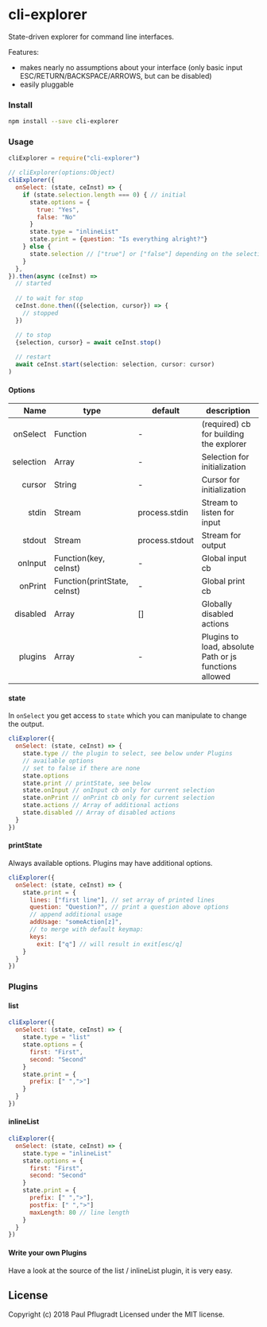 # cli-explorer

State-driven explorer for command line interfaces.

Features:
  - makes nearly no assumptions about your interface
    (only basic input ESC/RETURN/BACKSPACE/ARROWS, but can be disabled)
  - easily pluggable

### Install

```sh
npm install --save cli-explorer
```

### Usage

```js
cliExplorer = require("cli-explorer")

// cliExplorer(options:Object)
cliExplorer({
  onSelect: (state, ceInst) => {
    if (state.selection.length === 0) { // initial
      state.options = {
        true: "Yes",
        false: "No"
      }
      state.type = "inlineList"
      state.print = {question: "Is everything alright?"}
    } else {
      state.selection // ["true"] or ["false"] depending on the selection
    }
  },
}).then(async (ceInst) =>
  // started
  
  // to wait for stop
  ceInst.done.then(({selection, cursor}) => {
    // stopped
  })

  // to stop
  {selection, cursor} = await ceInst.stop()
  
  // restart
  await ceInst.start(selection: selection, cursor: cursor)
)
```

#### Options
Name | type | default | description
---:| --- | ---| ---
onSelect | Function | - | (required) cb for building the explorer
selection | Array | - | Selection for initialization
cursor | String | - | Cursor for initialization
stdin | Stream | process.stdin | Stream to listen for input
stdout | Stream | process.stdout | Stream for output
onInput | Function(key, ceInst) | - | Global input cb
onPrint | Function(printState, ceInst) | - | Global print cb
disabled | Array | [] | Globally disabled actions
plugins | Array | - | Plugins to load, absolute Path or js functions allowed

#### state
In `onSelect` you get access to `state` which you can manipulate to change the output.
```js
cliExplorer({
  onSelect: (state, ceInst) => {
    state.type // the plugin to select, see below under Plugins
    // available options
    // set to false if there are none
    state.options 
    state.print // printState, see below
    state.onInput // onInput cb only for current selection
    state.onPrint // onPrint cb only for current selection
    state.actions // Array of additional actions
    state.disabled // Array of disabled actions
  }
})
```

#### printState
Always available options. Plugins may have additional options.
```js
cliExplorer({
  onSelect: (state, ceInst) => {
    state.print = {
      lines: ["first line"], // set array of printed lines
      question: "Question?", // print a question above options
      // append additional usage
      addUsage: "someAction[z]",
      // to merge with default keymap:
      keys:
        exit: ["q"] // will result in exit[esc/q]
    }
  }
})
```

### Plugins

#### list
```js
cliExplorer({
  onSelect: (state, ceInst) => {
    state.type = "list"
    state.options = {
      first: "First",
      second: "Second"
    }
    state.print = {
      prefix: [" ",">"]
    }
  }
})
```

#### inlineList
```js
cliExplorer({
  onSelect: (state, ceInst) => {
    state.type = "inlineList"
    state.options = {
      first: "First",
      second: "Second"
    }
    state.print = {
      prefix: [" ",">"],
      postfix: [" ",">"]
      maxLength: 80 // line length
    }
  }
})
```

#### Write your own Plugins

Have a look at the source of the list / inlineList plugin, it is very easy.

## License
Copyright (c) 2018 Paul Pflugradt
Licensed under the MIT license.
